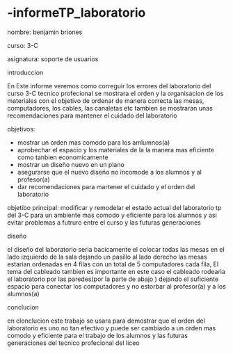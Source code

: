 # -informeTP_laboratorio
nombre: benjamin briones 

curso: 3-C

asignatura: soporte de usuarios


introduccion


 En Este informe veremos como correguir los errores del laboratorio del curso 3-C tecnico profecional se mostrara el orden y la organisacion de los materiales con el objetivo de ordenar de manera correcta las mesas, computadores,  los cables, las canaletas etc
 tambien se mostraran unas recomendaciones para mantener el cuidado  del laboratorio
 
 objetivos:
 
 - mostrar un orden mas comodo para los amlumnos(a)
 - aprobechar el espacio y los materiales de la la manera mas eficiente como tanbien economicamente  
 - mostrar un diseño nuevo en un plano
 - asegurarse que el nuevo diseño no incomode a los alumnos y al profesor(a) 
 - dar recomendaciones para martener el cuidado y el orden del laboratorio
 
 objetibo principal: modificar y remodelar el estado actual del laboratorio tp del 3-C para un ambiente mas comodo y eficiente para los alumnos y asi evitar problemas a futruro  entre el curso y las futuras generaciones
 
 diseño
 
 el diseño del laboratorio seria bacicamente el colocar todas las mesas en el lado izquierdo de la sala dejando un pasillo al lado derecho las mesas estarian ordenadas en 4 filas con un total de 5 computadores cada fila, El tema del cableado tambien es importante en este caso el cableado rodearia el laboratorio por las paredes(por la parte de abajo ) dejando el suficiente espacio para conectar los computadores y no estorbar al profesor(a) y a los alumnos(a)    
 
 conclucion
 
 
 en clonclucion este trabajo se usara para demostrar que el orden del laboratorio es uno no tan efectivo y puede ser cambiado a un orden mas comodo y eficiente para el trabajo de los alumnos y las futuras generaciones del tecnico profecional del liceo

